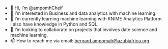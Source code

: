 - 👋 Hi, I’m @ampomhCheif
- 👀 I’m interested in Business and data analytics with machine learning. 
- 🌱 I’m currently learning machine learning with KNIME Analytics Platform. I also have knowledge in Python and SQL.
- 💞️ I’m looking to collaborate on projects that involves date science and machine learning.
- 📫 How to reach me via email: bernard.ampomah@azubiafrica.org

<!---
ampomhCheif/ampomhCheif is a ✨ special ✨ repository because its `README.md` (this file) appears on your GitHub profile.
You can click the Preview link to take a look at your changes.
--->
